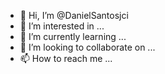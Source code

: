 - 👋 Hi, I’m @DanielSantosjci
- 👀 I’m interested in ...
- 🌱 I’m currently learning ...
- 💞️ I’m looking to collaborate on ...
- 📫 How to reach me ...

<!---
DanielSantosjci/DanielSantosjci is a ✨ special ✨ repository because its `README.md` (this file) appears on your GitHub profile.
You can click the Preview link to take a look at your changes.
--->
